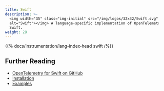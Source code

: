 ```yaml
---
title: Swift
description: >-
  <img width="35" class="img-initial" src="/img/logos/32x32/Swift.svg"
  alt="Swift"></img> A language-specific implementation of OpenTelemetry in
  Swift.
weight: 28
---
```


{{% docs/instrumentation/lang-index-head swift /%}}

## Further Reading

- [OpenTelemetry for Swift on GitHub](https://github.com/open-telemetry/opentelemetry-swift)
- [Installation](https://github.com/open-telemetry/opentelemetry-swift#installation)
- [Examples](https://github.com/open-telemetry/opentelemetry-swift/tree/main/Examples)
